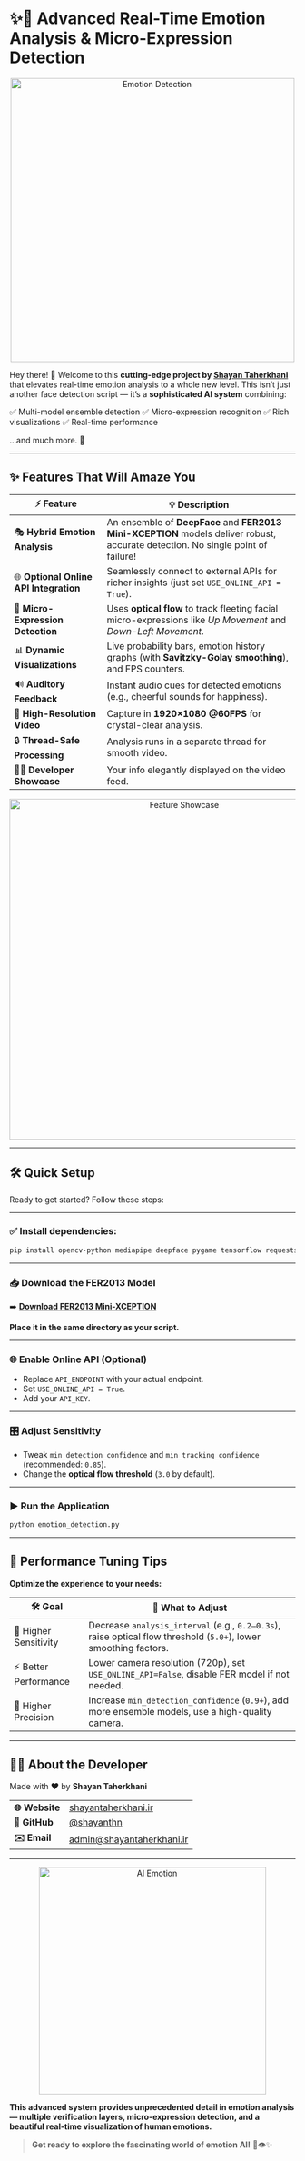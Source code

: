 # ✨🚀 Advanced Real-Time Emotion Analysis & Micro-Expression Detection

<div align="center">
  <img src="https://media.giphy.com/media/LmNwrBhejkK9EFP504/giphy.gif" width="500" alt="Emotion Detection"/>
</div>

Hey there! 👋 Welcome to this **cutting-edge project by [Shayan Taherkhani](https://shayantaherkhani.ir)** that elevates real-time emotion analysis to a whole new level.
This isn’t just another face detection script — it’s a **sophisticated AI system** combining:

✅ Multi-model ensemble detection
✅ Micro-expression recognition
✅ Rich visualizations
✅ Real-time performance

…and much more. 🚀

---

## ✨ Features That Will Amaze You

| ⚡ Feature                              | 💡 Description                                                                                                                   |
| -------------------------------------- | -------------------------------------------------------------------------------------------------------------------------------- |
| 🎭 **Hybrid Emotion Analysis**         | An ensemble of **DeepFace** and **FER2013 Mini-XCEPTION** models deliver robust, accurate detection. No single point of failure! |
| 🌐 **Optional Online API Integration** | Seamlessly connect to external APIs for richer insights (just set `USE_ONLINE_API = True`).                                      |
| 🔬 **Micro-Expression Detection**      | Uses **optical flow** to track fleeting facial micro-expressions like *Up Movement* and *Down-Left Movement*.                    |
| 📊 **Dynamic Visualizations**          | Live probability bars, emotion history graphs (with **Savitzky-Golay smoothing**), and FPS counters.                             |
| 🔊 **Auditory Feedback**               | Instant audio cues for detected emotions (e.g., cheerful sounds for happiness).                                                  |
| 📸 **High-Resolution Video**           | Capture in **1920×1080 @60FPS** for crystal-clear analysis.                                                                      |
| 🔒 **Thread-Safe Processing**          | Analysis runs in a separate thread for smooth video.                                                                             |
| 🧑‍💻 **Developer Showcase**           | Your info elegantly displayed on the video feed.                                                                                 |

<div align="center">
  <img src="https://i.imgur.com/PLxDScN.png" width="600" alt="Feature Showcase"/>
</div>

---

## 🛠️ Quick Setup

Ready to get started? Follow these steps:

---

### ✅ Install dependencies:

```bash
pip install opencv-python mediapipe deepface pygame tensorflow requests scipy
```

---

### 📥 Download the FER2013 Model

➡️ [**Download FER2013 Mini-XCEPTION**](https://github.com/oarriaga/face_classification/blob/master/trained_models/emotion_models/fer2013_mini_XCEPTION.102-0.66.hdf5)

**Place it in the same directory as your script.**

---

### 🌐 Enable Online API (Optional)

* Replace `API_ENDPOINT` with your actual endpoint.
* Set `USE_ONLINE_API = True`.
* Add your `API_KEY`.

---

### 🎛️ Adjust Sensitivity

* Tweak `min_detection_confidence` and `min_tracking_confidence` (recommended: `0.85`).
* Change the **optical flow threshold** (`3.0` by default).

---

### ▶️ Run the Application

```bash
python emotion_detection.py
```

---

## 🎯 Performance Tuning Tips

**Optimize the experience to your needs:**

| 🛠️ Goal              | 🔧 What to Adjust                                                                                                |
| --------------------- | ---------------------------------------------------------------------------------------------------------------- |
| 🧠 Higher Sensitivity | Decrease `analysis_interval` (e.g., `0.2–0.3s`), raise optical flow threshold (`5.0+`), lower smoothing factors. |
| ⚡ Better Performance  | Lower camera resolution (720p), set `USE_ONLINE_API=False`, disable FER model if not needed.                     |
| 🎯 Higher Precision   | Increase `min_detection_confidence` (`0.9+`), add more ensemble models, use a high-quality camera.               |

---

## 🙋‍♂️ About the Developer

Made with ❤️ by **Shayan Taherkhani**

<table>
  <tr>
    <td><strong>🌐 Website</strong></td>
    <td><a href="https://shayantaherkhani.ir">shayantaherkhani.ir</a></td>
  </tr>
  <tr>
    <td><strong>🐙 GitHub</strong></td>
    <td><a href="https://github.com/shayanthn">@shayanthn</a></td>
  </tr>
  <tr>
    <td><strong>✉️ Email</strong></td>
    <td><a href="mailto:admin@shayantaherkhani.ir">admin@shayantaherkhani.ir</a></td>
  </tr>
</table>

---

<div align="center">
  <img src="https://media.giphy.com/media/3o7btPCcdNniyf0ArS/giphy.gif" width="400" alt="AI Emotion"/>
</div>

**This advanced system provides unprecedented detail in emotion analysis — multiple verification layers, micro-expression detection, and a beautiful real-time visualization of human emotions.**

> **Get ready to explore the fascinating world of emotion AI!** 🧠👁️✨

